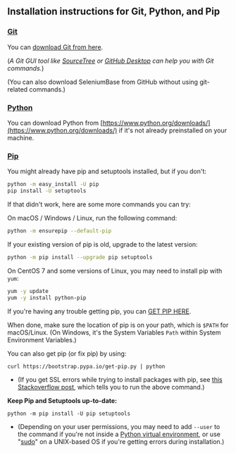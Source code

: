## Installation instructions for Git, Python, and Pip

### [Git](http://www.git-scm.com)

You can [download Git from here](http://git-scm.com/downloads).

(<i>A Git GUI tool like [SourceTree](https://www.sourcetreeapp.com/) or [GitHub Desktop](https://desktop.github.com/) can help you with Git commands.</i>)

(You can also download SeleniumBase from GitHub without using git-related commands.)

### [Python](https://www.python.org)

You can download Python from [https://www.python.org/downloads/](https://www.python.org/downloads/) if it's not already preinstalled on your machine.

### [Pip](https://en.wikipedia.org/wiki/Pip_%28package_manager%29)

You might already have pip and setuptools installed, but if you don't:

```bash
python -m easy_install -U pip
pip install -U setuptools
```

If that didn't work, here are some more commands you can try:

On macOS / Windows / Linux, run the following command:
```bash
python -m ensurepip --default-pip
```

If your existing version of pip is old, upgrade to the latest version:
```bash
python -m pip install --upgrade pip setuptools
```

On CentOS 7 and some versions of Linux, you may need to install pip with ``yum``:
```bash
yum -y update
yum -y install python-pip
```

If you're having any trouble getting pip, you can [GET PIP HERE](https://pip.pypa.io/en/latest/installing/).

When done, make sure the location of pip is on your path, which is ``$PATH`` for macOS/Linux. (On Windows, it's the System Variables ``Path`` within System Environment Variables.)

You can also get pip (or fix pip) by using:
```bash
curl https://bootstrap.pypa.io/get-pip.py | python
```
* (If you get SSL errors while trying to install packages with pip, see [this Stackoverflow post](https://stackoverflow.com/questions/49768770/not-able-to-install-python-packages-ssl-tlsv1-alert-protocol-version), which tells you to run the above command.)

**Keep Pip and Setuptools up-to-date:**
```
python -m pip install -U pip setuptools
```
* (Depending on your user permissions, you may need to add ``--user`` to the command if you're not inside a [Python virtual environment](https://github.com/seleniumbase/SeleniumBase/blob/master/help_docs/virtualenv_instructions.md), or use "[sudo](https://en.wikipedia.org/wiki/Sudo)" on a UNIX-based OS if you're getting errors during installation.)
